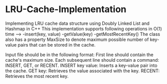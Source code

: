 # LRU-Cache-Implementation
Implementing LRU cache data structure using Doubly Linked List and Hashmap in C++
This implementation supports following operations in O(1) time -->
-insert(key, value)
-getValue(key)
-getMostRecentKey()
The class also has a property MaxSize to denote maximum possible number of key-value pairs that can be stored in the cache.

Input file should be in the following format:
First line should contain the cache's maximum size.
Each subsequent line should contain a command: INSERT, GET, or RECENT.
INSERT key value: Inserts a key-value pair into the cache.
GET key: Retrieves the value associated with the key.
RECENT: Retrieves the most recent key.

